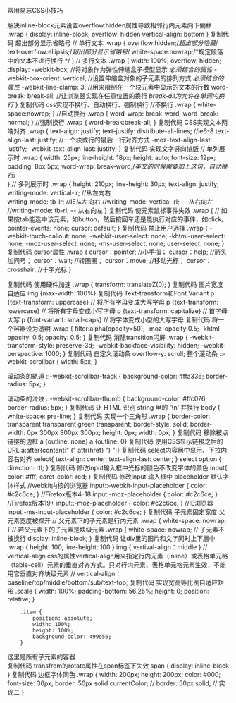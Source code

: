 常用易忘CSS小技巧

解决inline-block元素设置overflow:hidden属性导致相邻行内元素向下偏移
.wrap {
  display: inline-block;
  overflow: hidden
	vertical-align: bottom
}
复制代码
超出部分显示省略号
// 单行文本
.wrap {
	overflow:hidden;/*超出部分隐藏*/
	text-overflow:ellipsis;/*超出部分显示省略号*/
	white-space:nowrap;/*规定段落中的文本不进行换行 */
}
// 多行文本
.wrap {
    width: 100%;
    overflow: hidden;
    display: -webkit-box;   //将对象作为弹性伸缩盒子模型显示  *必须结合的属性*
    -webkit-box-orient: vertical;   //设置伸缩盒对象的子元素的排列方式  *必须结合的属性*
    -webkit-line-clamp: 3;   //用来限制在一个块元素中显示的文本的行数
    word-break: break-all;   //让浏览器实现在任意位置的换行 *break-all为允许在单词内换行*
}
复制代码
css实现不换行、自动换行、强制换行
//不换行
.wrap {
  white-space:nowrap;
}
//自动换行
.wrap {
  word-wrap: break-word;
  word-break: normal;
}
//强制换行
.wrap {
  word-break:break-all;
}
复制代码
CSS实现文本两端对齐
.wrap {
    text-align: justify;
    text-justify: distribute-all-lines;  //ie6-8
    text-align-last: justify;  //一个块或行的最后一行对齐方式
    -moz-text-align-last: justify;
    -webkit-text-align-last: justify;
}
复制代码
实现文字竖向排版
// 单列展示时
.wrap {
    width: 25px;
    line-height: 18px;
    height: auto;
    font-size: 12px;
    padding: 8px 5px;
    word-wrap: break-word;/*英文的时候需要加上这句，自动换行*/  
}
// 多列展示时
.wrap {
    height: 210px;
    line-height: 30px;
    text-align: justify;
    writing-mode: vertical-lr;  //从左向右    
    writing-mode: tb-lr;        //IE从左向右
    //writing-mode: vertical-rl;  -- 从右向左
    //writing-mode: tb-rl;        -- 从右向左
}
复制代码
使元素鼠标事件失效
.wrap {
    // 如果按tab能选中该元素，如button，然后按回车还是能执行对应的事件，如click。
	pointer-events: none;
    cursor: default;
}
复制代码
禁止用户选择
.wrap {
  -webkit-touch-callout: none;
  -webkit-user-select: none;
  -khtml-user-select: none;
  -moz-user-select: none;
  -ms-user-select: none;
  user-select: none;
}
复制代码
cursor属性
.wrap {
  cursor：pointer; //小手指；
  cursor：help; //箭头加问号；
  cursor：wait; //转圈圈；
  cursor：move; //移动光标；
  cursor：crosshair; //十字光标
}

复制代码
使用硬件加速
.wrap {
    transform: translateZ(0);
}
复制代码
图片宽度自适应
img {max-width: 100%}
复制代码
Text-transform和Font Variant
p {text-transform: uppercase}  // 将所有字母变成大写字母
p {text-transform: lowercase}  // 将所有字母变成小写字母
p {text-transform: capitalize} // 首字母大写
p {font-variant: small-caps}   // 将字体变成小型的大写字母
复制代码
将一个容器设为透明
.wrap { 
  filter:alpha(opacity=50); 
  -moz-opacity:0.5; 
  -khtml-opacity: 0.5; 
  opacity: 0.5; 
}
复制代码
消除transition闪屏
.wrap {
    -webkit-transform-style: preserve-3d;
    -webkit-backface-visibility: hidden;
    -webkit-perspective: 1000;
}
复制代码
自定义滚动条
overflow-y: scroll;
整个滚动条
::-webkit-scrollbar {
    width: 5px;
}

滚动条的轨道
::-webkit-scrollbar-track {
    background-color: #ffa336;
    border-radius: 5px;
}

滚动条的滑块
::-webkit-scrollbar-thumb {
    background-color: #ffc076;
    border-radius: 5px;
}
复制代码
让 HTML 识别 string 里的 '\n' 并换行
body {
  	white-space: pre-line;
}
复制代码
实现一个三角形
.wrap { 
  border-color: transparent transparent green transparent; 
  border-style: solid; 
  border-width: 0px 300px 300px 300px; 
  height: 0px; 
  width: 0px; 
}
复制代码
移除被点链接的边框
a {outline: none}
a {outline: 0}
复制代码
使用CSS显示链接之后的URL
a:after{content:" (" attr(href) ") ";}
复制代码
select内容居中显示、下拉内容右对齐
select{
    text-align: center;
    text-align-last: center;
}
select option {
    direction: rtl;
}
复制代码
修改input输入框中光标的颜色不改变字体的颜色
input{
    color:  #fff;
    caret-color: red;
}
复制代码
修改input 输入框中 placeholder 默认字体样式
//webkit内核的浏览器 
input::-webkit-input-placeholder {
    color: #c2c6ce;
}
//Firefox版本4-18 
input:-moz-placeholder {
    color: #c2c6ce;
}
//Firefox版本19+
input::-moz-placeholder {
    color: #c2c6ce;
}
//IE浏览器
input:-ms-input-placeholder {
    color: #c2c6ce;
}
复制代码
子元素固定宽度 父元素宽度被撑开
// 父元素下的子元素是行内元素
.wrap {
  white-space: nowrap;
}
// 若父元素下的子元素是块级元素
.wrap {
  white-space: nowrap;  // 子元素不被换行
  display: inline-block;
}
复制代码
让div里的图片和文字同时上下居中
.wrap {
  height: 100,
  line-height: 100
}
img {
  vertival-align：middle
}
// vertical-align css的属性vertical-align用来指定行内元素（inline）或表格单元格（table-cell）元素的垂直对齐方式。只对行内元素、表格单元格元素生效，不能用它垂直对齐块级元素
// vertical-align：baseline/top/middle/bottom/sub/text-top;
复制代码
实现宽高等比例自适应矩形
        .scale {
            width: 100%;
            padding-bottom: 56.25%;
            height: 0;
            position: relative; 
        }

        .item {
            position: absolute; 
            width: 100%;
            height: 100%;
            background-color: 499e56;
        }    
   <div class="scale">
        <div class="item">
            这里是所有子元素的容器
        </div>
    </div>
复制代码
transfrom的rotate属性在span标签下失效
span {
  display: inline-block
}
复制代码
边框字体同色
	.wrap {
		width: 200px;
		height: 200px;
		color: #000;
		font-size: 30px;
		border: 50px solid currentColor;
		// border: 50px solid; // 实现二
	}